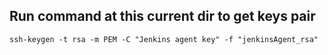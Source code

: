 ## Run command at this current dir to get keys pair
```
ssh-keygen -t rsa -m PEM -C "Jenkins agent key" -f "jenkinsAgent_rsa"
```